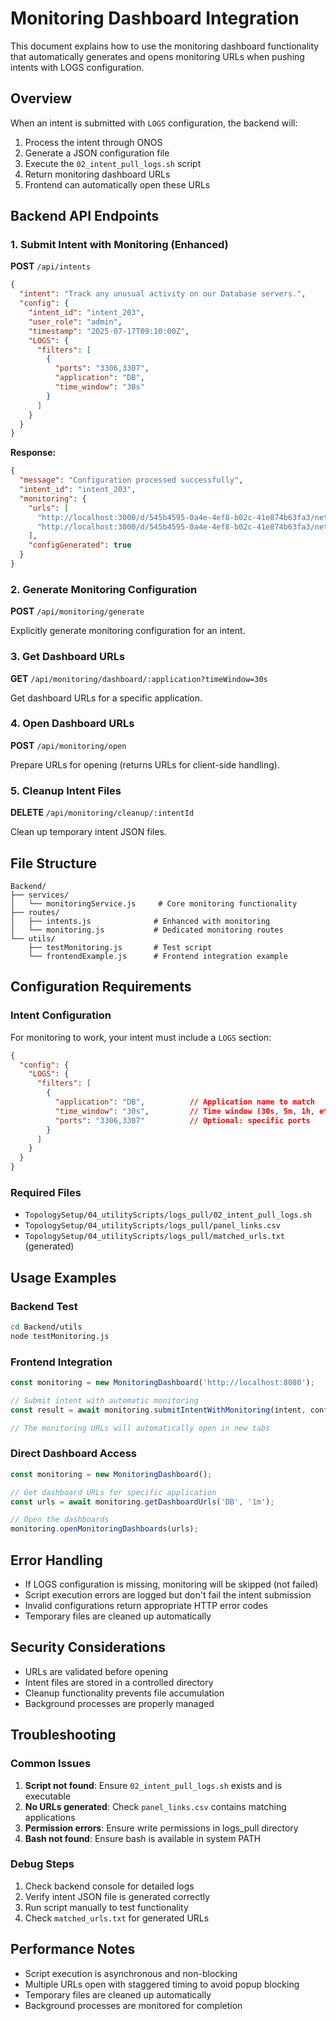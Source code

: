 # Monitoring Dashboard Integration

This document explains how to use the monitoring dashboard functionality that automatically generates and opens monitoring URLs when pushing intents with LOGS configuration.

## Overview

When an intent is submitted with `LOGS` configuration, the backend will:
1. Process the intent through ONOS
2. Generate a JSON configuration file
3. Execute the `02_intent_pull_logs.sh` script
4. Return monitoring dashboard URLs
5. Frontend can automatically open these URLs

## Backend API Endpoints

### 1. Submit Intent with Monitoring (Enhanced)
**POST** `/api/intents`

```json
{
  "intent": "Track any unusual activity on our Database servers.",
  "config": {
    "intent_id": "intent_203",
    "user_role": "admin",
    "timestamp": "2025-07-17T09:10:00Z",
    "LOGS": {
      "filters": [
        {
          "ports": "3306,3307",
          "application": "DB",
          "time_window": "30s"
        }
      ]
    }
  }
}
```

**Response:**
```json
{
  "message": "Configuration processed successfully",
  "intent_id": "intent_203",
  "monitoring": {
    "urls": [
      "http://localhost:3000/d/545b4595-0a4e-4ef8-b02c-41e874b63fa3/network-qos-overview?viewPanel=17&from=now-30s&to=now",
      "http://localhost:3000/d/545b4595-0a4e-4ef8-b02c-41e874b63fa3/network-qos-overview?viewPanel=18&from=now-30s&to=now"
    ],
    "configGenerated": true
  }
}
```

### 2. Generate Monitoring Configuration
**POST** `/api/monitoring/generate`

Explicitly generate monitoring configuration for an intent.

### 3. Get Dashboard URLs
**GET** `/api/monitoring/dashboard/:application?timeWindow=30s`

Get dashboard URLs for a specific application.

### 4. Open Dashboard URLs
**POST** `/api/monitoring/open`

Prepare URLs for opening (returns URLs for client-side handling).

### 5. Cleanup Intent Files
**DELETE** `/api/monitoring/cleanup/:intentId`

Clean up temporary intent JSON files.

## File Structure

```
Backend/
├── services/
│   └── monitoringService.js     # Core monitoring functionality
├── routes/
│   ├── intents.js              # Enhanced with monitoring
│   └── monitoring.js           # Dedicated monitoring routes
└── utils/
    ├── testMonitoring.js       # Test script
    └── frontendExample.js      # Frontend integration example
```

## Configuration Requirements

### Intent Configuration
For monitoring to work, your intent must include a `LOGS` section:

```json
{
  "config": {
    "LOGS": {
      "filters": [
        {
          "application": "DB",          // Application name to match
          "time_window": "30s",         // Time window (30s, 5m, 1h, etc.)
          "ports": "3306,3307"          // Optional: specific ports
        }
      ]
    }
  }
}
```

### Required Files
- `TopologySetup/04_utilityScripts/logs_pull/02_intent_pull_logs.sh`
- `TopologySetup/04_utilityScripts/logs_pull/panel_links.csv`
- `TopologySetup/04_utilityScripts/logs_pull/matched_urls.txt` (generated)

## Usage Examples

### Backend Test
```bash
cd Backend/utils
node testMonitoring.js
```

### Frontend Integration
```javascript
const monitoring = new MonitoringDashboard('http://localhost:8080');

// Submit intent with automatic monitoring
const result = await monitoring.submitIntentWithMonitoring(intent, config);

// The monitoring URLs will automatically open in new tabs
```

### Direct Dashboard Access
```javascript
const monitoring = new MonitoringDashboard();

// Get dashboard URLs for specific application
const urls = await monitoring.getDashboardUrls('DB', '1m');

// Open the dashboards
monitoring.openMonitoringDashboards(urls);
```

## Error Handling

- If LOGS configuration is missing, monitoring will be skipped (not failed)
- Script execution errors are logged but don't fail the intent submission
- Invalid configurations return appropriate HTTP error codes
- Temporary files are cleaned up automatically

## Security Considerations

- URLs are validated before opening
- Intent files are stored in a controlled directory
- Cleanup functionality prevents file accumulation
- Background processes are properly managed

## Troubleshooting

### Common Issues
1. **Script not found**: Ensure `02_intent_pull_logs.sh` exists and is executable
2. **No URLs generated**: Check `panel_links.csv` contains matching applications
3. **Permission errors**: Ensure write permissions in logs_pull directory
4. **Bash not found**: Ensure bash is available in system PATH

### Debug Steps
1. Check backend console for detailed logs
2. Verify intent JSON file is generated correctly
3. Run script manually to test functionality
4. Check `matched_urls.txt` for generated URLs

## Performance Notes

- Script execution is asynchronous and non-blocking
- Multiple URLs open with staggered timing to avoid popup blocking
- Temporary files are cleaned up automatically
- Background processes are monitored for completion
